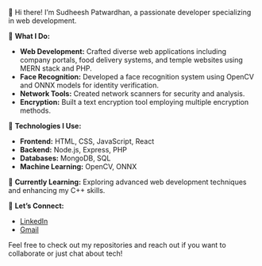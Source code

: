 👋 Hi there! I’m Sudheesh Patwardhan, a passionate developer specializing in web development.

🚀 **What I Do:**
- **Web Development:** Crafted diverse web applications including company portals, food delivery systems, and temple websites using MERN stack and PHP.
- **Face Recognition:** Developed a face recognition system using OpenCV and ONNX models for identity verification.
- **Network Tools:** Created network scanners for security and analysis.
- **Encryption:** Built a text encryption tool employing multiple encryption methods.

🔧 **Technologies I Use:**
- **Frontend:** HTML, CSS, JavaScript, React
- **Backend:** Node.js, Express, PHP
- **Databases:** MongoDB, SQL
- **Machine Learning:** OpenCV, ONNX

🌱 **Currently Learning:** Exploring advanced web development techniques and enhancing my C++ skills.

🔗 **Let’s Connect:** 
- [LinkedIn](www.linkedin.com/in/sudheesh23)
- [Gmail](patwardhansudheesh@gmail.com)

Feel free to check out my repositories and reach out if you want to collaborate or just chat about tech!

